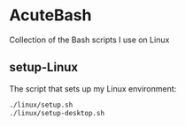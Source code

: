 # AcuteBash

Collection of the Bash scripts I use on Linux

## setup-Linux

The script that sets up my Linux environment:

```bash
./linux/setup.sh
./linux/setup-desktop.sh
```
